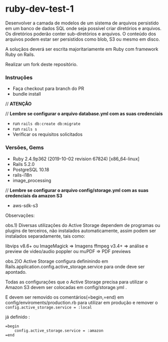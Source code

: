 # ruby-dev-test-1

Desenvolver a camada de modelos de um sistema de arquivos persistido em um banco de dados SQL onde seja possível criar diretórios e arquivos. Os diretórios poderão conter sub-diretórios e arquivos. O conteúdo dos arquivos podem estar ser persistidos como blob, S3 ou mesmo em disco.

A soluçãos deverá ser escrita majoritariamente em Ruby com framework Ruby on Rails.

Realizar um fork deste repositório.

### Instruções
- Faça checkout para branch do PR
- bundle install

// **ATENÇÂO**


// **Lembre se configurar o arquivo database.yml com as suas credenciais**

- run `rails db:create db:migrate` 
- run `rails s`
- Verificar os requisitos solicitados

### Versões, Gems
- Ruby 2.4.9p362 (2019-10-02 revision 67824) [x86_64-linux]
- Rails 5.2.0
- PostgreSQL 10.18
- rails-i18n
- image_processing

// **Lembre se configurar o arquivo config/storage.yml com as suas credenciais da amazon S3**
- aws-sdk-s3

Observações:

obs.1) Diversas utilizações do Active Storage dependem de programas ou plugins de terceiros, não instalados automaticamente, assim podem ser instalados separadamente, tais como:

libvips v8.6+ ou ImageMagick => Imagens
ffmpeg v3.4+ => análise e preview de video/audio 
poppler ou muPDF => PDF previews

obs.2)O Active Storage configura defininindo em Rails.application.config.active_storage.service para onde deve ser apontado.

Todas as configurações que o Active Storage precisa para utilizar o Amazon S3 devem ser colocadas em config/storage.yml .

E devem ser removido os comentários(=begin,=end) em config/enviroments/production.rb para utilizar em produção e remover o 
```config.active_storage.service = :local``` 

já definido :


```
=begin
    config.active_storage.service = :amazon
=end
```


